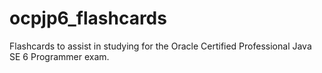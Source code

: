 ocpjp6_flashcards
=================

Flashcards to assist in studying for the Oracle Certified Professional Java SE 6 Programmer exam.